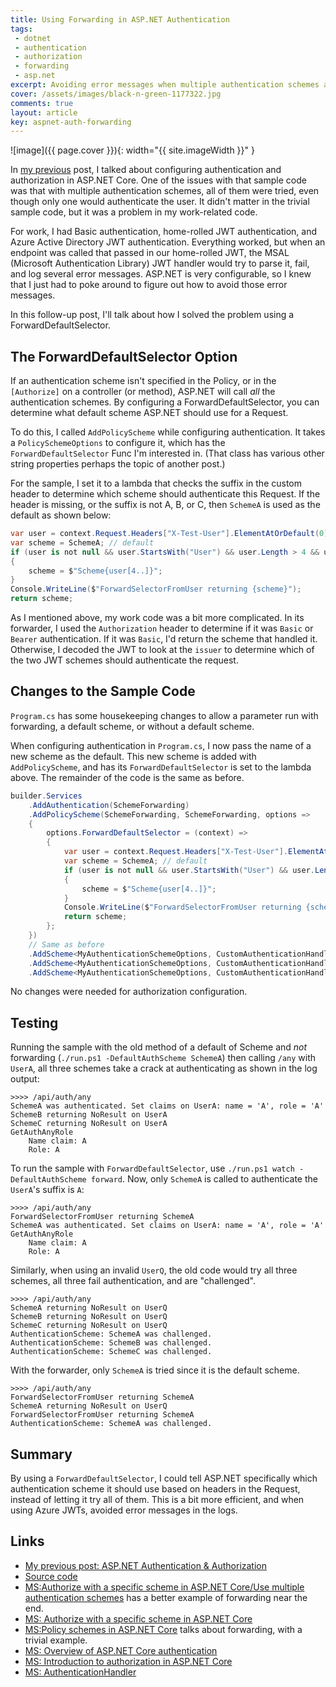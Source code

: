 ```yaml
---
title: Using Forwarding in ASP.NET Authentication
tags:
 - dotnet
 - authentication
 - authorization
 - forwarding
 - asp.net
excerpt: Avoiding error messages when multiple authentication schemes are configured
cover: /assets/images/black-n-green-1177322.jpg
comments: true
layout: article
key: aspnet-auth-forwarding
---
```


![image]({{ page.cover }}){: width="{{ site.imageWidth }}" }

In [my previous](https://seekatar.github.io/2023/07/01/aspnet-auth.html) post, I talked about configuring authentication and authorization in ASP.NET Core. One of the issues with that sample code was that with multiple authentication schemes, all of them were tried, even though only one would authenticate the user. It didn't matter in the trivial sample code, but it was a problem in my work-related code.

For work, I had Basic authentication, home-rolled JWT authentication, and Azure Active Directory JWT authentication. Everything worked, but when an endpoint was called that passed in our home-rolled JWT, the MSAL (Microsoft Authentication Library) JWT handler would try to parse it, fail, and log several error messages. ASP.NET is very configurable, so I knew that I just had to poke around to figure out how to avoid those error messages.

In this follow-up post, I'll talk about how I solved the problem using a ForwardDefaultSelector.

## The ForwardDefaultSelector Option

If an authentication scheme isn't specified in the Policy, or in the `[Authorize]` on a controller (or method), ASP.NET will call _all_ the authentication schemes. By configuring a ForwardDefaultSelector, you can determine what default scheme ASP.NET should use for a Request.

To do this, I called `AddPolicyScheme` while configuring authentication. It takes a `PolicySchemeOptions` to configure it, which has the `ForwardDefaultSelector` Func I'm interested in. (That class has various other string properties perhaps the topic of another post.)

For the sample, I set it to a lambda that checks the suffix in the custom header to determine which scheme should authenticate this Request. If the header is missing, or the suffix is not A, B, or C, then `SchemeA` is used as the default as shown below:

```csharp
var user = context.Request.Headers["X-Test-User"].ElementAtOrDefault(0);
var scheme = SchemeA; // default
if (user is not null && user.StartsWith("User") && user.Length > 4 && user[4] is >= 'A' and <= 'C')
{
    scheme = $"Scheme{user[4..]}";
}
Console.WriteLine($"ForwardSelectorFromUser returning {scheme}");
return scheme;
```

As I mentioned above, my work code was a bit more complicated. In its forwarder, I used the `Authorization` header to determine if it was `Basic` or `Bearer` authentication. If it was `Basic`, I'd return the scheme that handled it. Otherwise, I decoded the JWT to look at the `issuer` to determine which of the two JWT schemes should authenticate the request.

## Changes to the Sample Code

`Program.cs` has some housekeeping changes to allow a parameter run with forwarding, a default scheme, or without a default scheme.

When configuring authentication in `Program.cs`, I now pass the name of a new scheme as the default. This new scheme is added with `AddPolicyScheme`, and has its `ForwardDefaultSelector` is set to the lambda above. The remainder of the code is the same as before.

```csharp
builder.Services
    .AddAuthentication(SchemeForwarding)
    .AddPolicyScheme(SchemeForwarding, SchemeForwarding, options =>
    {
        options.ForwardDefaultSelector = (context) =>
        {
            var user = context.Request.Headers["X-Test-User"].ElementAtOrDefault(0);
            var scheme = SchemeA; // default
            if (user is not null && user.StartsWith("User") && user.Length > 4 && user[4] is >= 'A' and <= 'C')
            {
                scheme = $"Scheme{user[4..]}";
            }
            Console.WriteLine($"ForwardSelectorFromUser returning {scheme}");
            return scheme;
        };
    })
    // Same as before 
    .AddScheme<MyAuthenticationSchemeOptions, CustomAuthenticationHandler>(SchemeA, options => options.Name = NameClaimA)
    .AddScheme<MyAuthenticationSchemeOptions, CustomAuthenticationHandler>(SchemeB, options => options.Name = NameClaimB)
    .AddScheme<MyAuthenticationSchemeOptions, CustomAuthenticationHandler>(SchemeC, options => options.Name = NameClaimC);
```

No changes were needed for authorization configuration.

## Testing

Running the sample with the old method of a default of Scheme and _not_ forwarding (`./run.ps1 -DefaultAuthScheme SchemeA`) then calling `/any` with `UserA`, all three schemes take a crack at authenticating as shown in the log output:

```text
>>>> /api/auth/any
SchemeA was authenticated. Set claims on UserA: name = 'A', role = 'A'
SchemeB returning NoResult on UserA
SchemeC returning NoResult on UserA
GetAuthAnyRole
    Name claim: A
    Role: A
```

To run the sample with `ForwardDefaultSelector`, use `./run.ps1 watch -DefaultAuthScheme forward`. Now, only `SchemeA` is called to authenticate the `UserA`'s suffix is `A`:

```text
>>>> /api/auth/any
ForwardSelectorFromUser returning SchemeA
SchemeA was authenticated. Set claims on UserA: name = 'A', role = 'A'
GetAuthAnyRole
    Name claim: A
    Role: A
```

Similarly, when using an invalid `UserQ`, the old code would try all three schemes, all three fail authentication, and are "challenged".

```text
>>>> /api/auth/any
SchemeA returning NoResult on UserQ
SchemeB returning NoResult on UserQ
SchemeC returning NoResult on UserQ
AuthenticationScheme: SchemeA was challenged.
AuthenticationScheme: SchemeB was challenged.
AuthenticationScheme: SchemeC was challenged.
```

With the forwarder, only `SchemeA` is tried since it is the default scheme.

```text
>>>> /api/auth/any
ForwardSelectorFromUser returning SchemeA
SchemeA returning NoResult on UserQ
ForwardSelectorFromUser returning SchemeA
AuthenticationScheme: SchemeA was challenged.
```

## Summary

By using a `ForwardDefaultSelector`, I could tell ASP.NET specifically which authentication scheme it should use based on headers in the Request, instead of letting it try all of them. This is a bit more efficient, and when using Azure JWTs, avoided error messages in the logs.

## Links

- [My previous post: ASP.NET Authentication & Authorization](https://seekatar.github.io/2023/07/01/aspnet-auth.html)
- [Source code](https://github.com/Seekatar/ioptions-logger-test)
- [MS:Authorize with a specific scheme in ASP.NET Core/Use multiple authentication schemes](https://learn.microsoft.com/en-us/aspnet/core/security/authorization/limitingidentitybyscheme?view=aspnetcore-7.0#use-multiple-authentication-schemes) has a better example of forwarding near the end.
- [MS: Authorize with a specific scheme in ASP.NET Core](https://learn.microsoft.com/en-us/aspnet/core/security/authorization/limitingidentitybyscheme)
- [MS:Policy schemes in ASP.NET Core](https://learn.microsoft.com/en-us/aspnet/core/security/authentication/policyschemes) talks about forwarding, with a trivial example.
- [MS: Overview of ASP.NET Core authentication]([Title](https://learn.microsoft.com/en-us/aspnet/core/security/authentication))
- [MS: Introduction to authorization in ASP.NET Core](https://learn.microsoft.com/en-us/aspnet/core/security/authorization/introduction)
- [MS: AuthenticationHandler](https://learn.microsoft.com/en-us/dotnet/api/microsoft.aspnetcore.authentication.authenticationhandler-1?view%253Daspnetcore-7.0)
